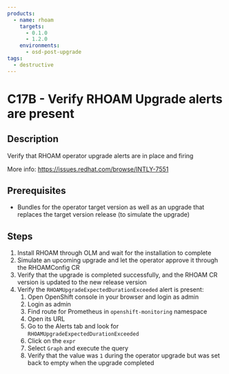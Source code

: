```yaml
---
products:
  - name: rhoam
    targets:
      - 0.1.0
      - 1.2.0
    environments:
      - osd-post-upgrade
tags:
  - destructive
---
```


# C17B - Verify RHOAM Upgrade alerts are present

## Description

Verify that RHOAM operator upgrade alerts are in place and firing

More info: https://issues.redhat.com/browse/INTLY-7551

## Prerequisites

- Bundles for the operator target version as well as an upgrade that replaces
  the target version release (to simulate the upgrade)

## Steps

1. Install RHOAM through OLM and wait for the installation to complete
2. Simulate an upcoming upgrade and let the operator approve it through the RHOAMConfig CR
3. Verify that the upgrade is completed successfully, and the RHOAM CR version is
   updated to the new release version
4. Verify the `RHOAMUpgradeExpectedDurationExceeded` alert is present:
   1. Open OpenShift console in your browser and login as admin
   2. Login as admin
   3. Find route for Prometheus in `openshift-monitoring` namespace
   4. Open its URL
   5. Go to the Alerts tab and look for `RHOAMUpgradeExpectedDurationExceeded`
   6. Click on the `expr`
   7. Select `Graph` and execute the query
   8. Verify that the value was `1` during the operator upgrade but was set back to empty when the upgrade completed
